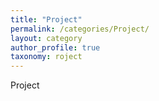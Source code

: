 ```yaml
---
title: "Project"
permalink: /categories/Project/
layout: category
author_profile: true
taxonomy: roject
---
```


Project